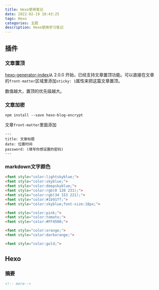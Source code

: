 ```yaml
---
title: Hexo使用笔记
date: 2022-02-19 18:43:25
tags: Hexo
categories: 主题
description: Hexo使用学习笔记
---
```


## 插件

### 文章置顶

[hexo-generator-index](https://github.com/hexojs/hexo-generator-index)从 2.0.0 开始，已经支持文章置顶功能。可以直接在文章的`front-matter`区域里添加`sticky: 1`属性来把这篇文章置顶。

数值越大，置顶的优先级越大。

### 文章加密

`npm install --save hexo-blog-encrypt`

文章`front-matter`里面添加

```text
---
title: 文章标题
date: 位置时间
password: (填写你想设置的密码)
---
```

### markdown文字颜色

```html
<font style="color:lightskyblue;">
<font style="color:skyblue;">
<font style="color:deepskyblue;">
<font style="color:rgb(0 120 231);">
<font style="color:rgb(34 153 221);">
<font style="color:#1b91ff;">
<font style="color:skyblue;font-size:18px;">

<font style="color:pink;">
<font style="color:tomato;">
<font style="color:#FF4500;">

<font style="color:orange;">
<font style="color:darkorange;">

<font style="color:gold;">
```

## Hexo

### 摘要

````md
<!-- more-->
````


